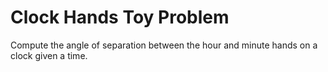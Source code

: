 # Clock Hands Toy Problem

Compute the angle of separation between the hour and minute hands on a clock given a time.

